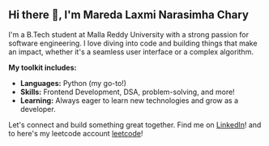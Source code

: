 ## Hi there 👋, I'm Mareda Laxmi Narasimha Chary

I'm a B.Tech student at Malla Reddy University with a strong passion for software engineering. I love diving into code and building things that make an impact, whether it's a seamless user interface or a complex algorithm.

**My toolkit includes:**
* **Languages:** Python (my go-to!)
* **Skills:** Frontend Development, DSA, problem-solving, and more!
* **Learning:** Always eager to learn new technologies and grow as a developer.

Let's connect and build something great together. Find me on [LinkedIn](https://www.linkedin.com/in/mareda-laxmi-narasimha-chary-bb8a81335/)!
and to here's my leetcode account [leetcode](https://leetcode.com/u/Narasimhachry/)!

<!--
**narasimhacha/narasimhacha** is a ✨ _special_ ✨ repository because its `README.md` (this file) appears on your GitHub profile.

Here are some ideas to get you started:

- 🔭 I’m currently working on ...
- 🌱 I’m currently learning ...
- 👯 I’m looking to collaborate on ...
- 🤔 I’m looking for help with ...
- 💬 Ask me about ...
- 📫 How to reach me: ...
- 😄 Pronouns: ...
- ⚡ Fun fact: ...
-->
